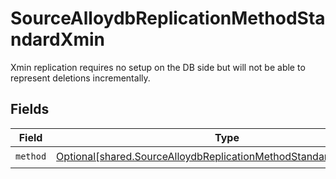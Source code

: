 # SourceAlloydbReplicationMethodStandardXmin

Xmin replication requires no setup on the DB side but will not be able to represent deletions incrementally.


## Fields

| Field                                                                                                                                            | Type                                                                                                                                             | Required                                                                                                                                         | Description                                                                                                                                      |
| ------------------------------------------------------------------------------------------------------------------------------------------------ | ------------------------------------------------------------------------------------------------------------------------------------------------ | ------------------------------------------------------------------------------------------------------------------------------------------------ | ------------------------------------------------------------------------------------------------------------------------------------------------ |
| `method`                                                                                                                                         | [Optional[shared.SourceAlloydbReplicationMethodStandardXminMethod]](undefined/models/shared/sourcealloydbreplicationmethodstandardxminmethod.md) | :heavy_check_mark:                                                                                                                               | N/A                                                                                                                                              |